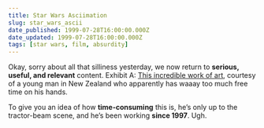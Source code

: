 ```yaml
---
title: Star Wars Asciimation
slug: star_wars_ascii
date_published: 1999-07-28T16:00:00.000Z
date_updated: 1999-07-28T16:00:00.000Z
tags: [star wars, film, absurdity]
---
```


Okay, sorry about all that silliness yesterday, we now return to **serious, useful, and relevant** content. Exhibit A: [This incredible work of art](http://www.asciimation.co.nz), courtesy of a young man in New Zealand who apparently has waaay too much free time on his hands.

To give you an idea of how **time-consuming** this is, he’s only up to the tractor-beam scene, and he’s been working **since 1997**. Ugh.
